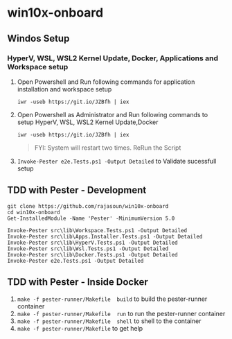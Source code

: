 # win10x-onboard

## Windos Setup 

### HyperV, WSL, WSL2 Kernel Update, Docker, Applications and Workspace setup
1. Open Powershell and Run following commands for application installation and workspace setup
    ```
    iwr -useb https://git.io/JZBfh | iex 
    ```
1. Open Powershell as Administrator and Run following commands to setup HyperV, WSL, WSL2 Kernel Update,Docker

    ```
    iwr -useb https://git.io/JZBfh | iex 
    ```
    > FYI: System will restart two times. ReRun the Script 
1. `Invoke-Pester e2e.Tests.ps1 -Output Detailed` to Validate sucessfull setup
## TDD with Pester - Development

```
git clone https://github.com/rajasoun/win10x-onboard
cd win10x-onboard
Get-InstalledModule -Name 'Pester' -MinimumVersion 5.0

Invoke-Pester src\lib\Workspace.Tests.ps1 -Output Detailed
Invoke-Pester src\lib\Apps.Installer.Tests.ps1 -Output Detailed
Invoke-Pester src\lib\HyperV.Tests.ps1 -Output Detailed
Invoke-Pester src\lib\Wsl.Tests.ps1 -Output Detailed
Invoke-Pester src\lib\Docker.Tests.ps1 -Output Detailed
Invoke-Pester e2e.Tests.ps1 -Output Detailed
```


## TDD with Pester - Inside Docker 

1. `make -f pester-runner/Makefile  build` to build the pester-runner container
1. `make -f pester-runner/Makefile  run` to run the pester-runner container
1. `make -f pester-runner/Makefile  shell` to shell to the container
1. `make -f pester-runner/Makefile` to get help
